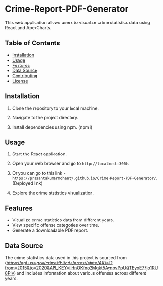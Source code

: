 # Crime-Report-PDF-Generator

This web application allows users to visualize crime statistics data using React and ApexCharts.

## Table of Contents

- [Installation](#installation)
- [Usage](#usage)
- [Features](#features)
- [Data Source](#data-source)
- [Contributing](#contributing)
- [License](#license)

## Installation

1. Clone the repository to your local machine.

2. Navigate to the project directory.

3. Install dependencies using npm. (npm i)

## Usage

1. Start the React application.

2. Open your web browser and go to `http://localhost:3000`.

3. Or you can go to this link - `https://prasantakumarmohanty.github.io/Crime-Report-PDF-Generator/`. (Deployed link)

4. Explore the crime statistics visualization.

## Features

- Visualize crime statistics data from different years.
- View specific offense categories over time.
- Generate a downloadable PDF report.

## Data Source

The crime statistics data used in this project is sourced from (https://api.usa.gov/crime/fbi/cde/arrest/state/AK/all?from=2015&to=2020&API_KEY=iiHnOKfno2Mgkt5AynpvPpUQTEyxE77jo1RU8PIv) and includes information about various offenses across different years.




